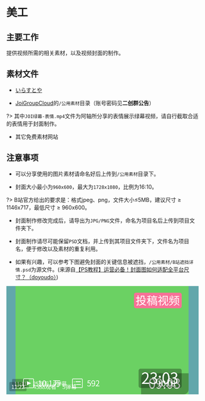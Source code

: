 # 美工

## 主要工作

提供视频所需的相关素材，以及视频封面的制作。

## 素材文件

- [いらすとや](https://www.irasutoya.com/)

- [JoiGroupCloud](https://pan.joi-club.cn)的`/公用素材`目录（账号密码见**二创群公告**）

?> 其中`JOI绿幕-表情.mp4`文件为阿轴所分享的表情展示绿幕视频，请自行截取合适的表情用于封面制作。

- 其它免费素材网站

## 注意事项

- 可以分享使用的图片素材请命名好后上传到`/公用素材`目录下。

- 封面大小最小为`960x600`，最大为`1728x1080`，比例为16:10。

?> B站官方给出的要求是：格式jpeg、png，文件大小≤5MB，建议尺寸 ≥ 1146x717，最低尺寸 ≥ 960x600。

- 封面制作修改完成后，请导出为`JPG/PNG`文件，命名为项目名后上传到项目文件夹下。

- 封面制作请尽可能保留`PSD`文档，并上传到其项目文件夹下，文件名为项目名，便于修改以及素材的重复利用。

- 如果有兴趣，可以参考下图避免封面的关键信息被遮挡，`/公用素材/B站遮挡详情.psd`为源文件。(来源自[【PS教程】运营必备！封面图如何适配全平台尺寸？（doyoudo）](https://www.bilibili.com/video/BV1DZ4y1W7Pc))

![B站封面遮挡详情](../_media/bilibili-cover.png)